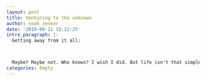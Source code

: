 ```yaml
---
layout: post
title: Venturing to the unknown
author: noah_zenker
date: '2019-09-11 15:12:25'
intro_paragraph: |-
  Getting away from it all:



  Maybe? Maybe not. Who knows? I wish I did. But life isn't that simple
categories: Empty
---
```


